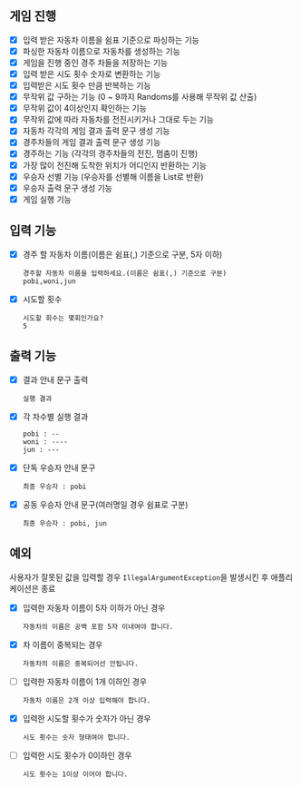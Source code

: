 
## 게임 진행
- [x] 입력 받은 자동차 이름을 쉼표 기준으로 파싱하는 기능
- [x] 파싱한 자동차 이름으로 자동차를 생성하는 기능
- [x] 게임을 진행 중인 경주 차들을 저장하는 기능
- [x] 입력 받은 시도 횟수 숫자로 변환하는 기능
- [x] 입력받은 시도 횟수 만큼 반복하는 기능
- [x] 무작위 값 구하는 기능 (0 ~ 9까지 Randoms를 사용해 무작위 값 산출)
- [x] 무작위 값이 4이상인지 확인하는 기능
- [x] 무작위 값에 따라 자동차를 전진시키거나 그대로 두는 기능
- [x] 자동차 각각의 게임 결과 출력 문구 생성 기능
- [x] 경주차들의 게임 결과 출력 문구 생성 기능
- [x] 경주하는 기능 (각각의 경주차들의 전진, 멈춤이 진행)
- [x] 가장 많이 전진해 도착한 위치가 어디인지 반환하는 기능
- [x] 우승자 선별 기능 (우승자를 선별해 이름을 List로 반환)
- [x] 우승자 출력 문구 생성 기능
- [x] 게임 실행 기능

## 입력 기능
- [x] 경주 할 자동차 이름(이름은 쉼표(,) 기준으로 구분, 5자 이하)
   ```
   경주할 자동차 이름을 입력하세요.(이름은 쉼표(,) 기준으로 구분)
   pobi,woni,jun
   ```
- [x] 시도할 횟수
  ```
  시도할 회수는 몇회인가요?
  5
  ```

## 출력 기능
- [x] 결과 안내 문구 출력 
   ```
   실행 결과
   ```
- [x] 각 차수별 실행 결과
   ```
   pobi : --
   woni : ----
   jun : ---
   ```
- [x] 단독 우승자 안내 문구
   ```
   최종 우승자 : pobi
   ```
- [x] 공동 우승자 안내 문구(여러명일 경우 쉼표로 구분)
  ```
  최종 우승자 : pobi, jun
  ```
## 예외
사용자가 잘못된 값을 입력할 경우 `IllegalArgumentException`을 발생시킨 후 애플리케이션은 종료

- [x] 입력한 자동차 이름이 5자 이하가 아닌 경우
  ```
  자동차의 이름은 공백 포함 5자 이내여야 합니다. 
  ```
- [x] 차 이름이 중복되는 경우
  ```
  자동차의 이름은 중복되어선 안됩니다.
  ```
- [ ] 입력한 자동차 이름이 1개 이하인 경우
  ```
  자동차 이름은 2개 이상 입력해야 합니다.
  ```
- [x] 입력한 시도할 횟수가 숫자가 아닌 경우
  ```
  시도 횟수는 숫자 형태여야 합니다. 
  ```
- [ ] 입력한 시도 횟수가 0이하인 경우
  ```
  시도 횟수는 1이상 이어야 합니다. 
  ```
